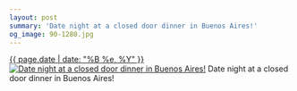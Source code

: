 ```yaml
---
layout: post
summary: 'Date night at a closed door dinner in Buenos Aires!'
og_image: 90-1280.jpg
---
```


<p>
  <time><a href="/90">{{ page.date | date: "%B %e, %Y" }}</a></time>
  <a href="/90"><img src="{{ site.assets_url }}/90-640.jpg" srcset="{{ site.assets_url }}/90-1280.jpg 1280w, {{ site.assets_url }}/90-960.jpg 960w, {{ site.assets_url }}/90-640.jpg 640w, {{ site.assets_url }}/90-320.jpg 320w" sizes="(min-width: 700px) 50vw, calc(100vw - 2rem)" alt="Date night at a closed door dinner in Buenos Aires!" /></a>
  <span>Date night at a closed door dinner in Buenos Aires!</span>
</p>
